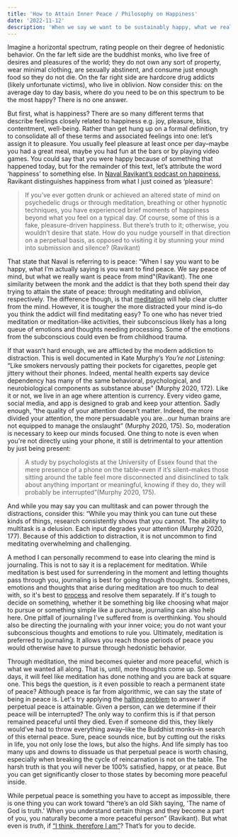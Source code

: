 ```yaml
---
title: 'How to Attain Inner Peace / Philosophy on Happiness'
date: '2022-11-12'
description: 'When we say we want to be sustainably happy, what we really want is perpetual peace. In this guide, we will cover peace and ways to clear your mind'
---
```


Imagine a horizontal spectrum, rating people on their degree of hedonistic behavior. On the far left side are the buddhist monks, who live free of desires and pleasures of the world; they do not own any sort of property, wear minimal clothing, are sexually abstinent, and consume just enough food so they do not die. On the far right side are hardcore drug addicts (likely unfortunate victims), who live in oblivion. Now consider this: on the average day to day basis, where do you need to be on this spectrum to be the most happy? There is no one answer.

But first, what is happiness? There are so many different terms that describe feelings closely related to happiness e.g. joy, pleasure, bliss, contentment, well-being. Rather than get hung up on a formal definition, try to consolidate all of these terms and associated feelings into one: let’s assign it to pleasure. You usually feel pleasure at least once per day–maybe you had a great meal, maybe you had fun at the bars or by playing video games. You could say that you were happy because of something that happened today, but for the remainder of this text, let’s attribute the word ‘happiness’ to something else. In [Naval Ravikant’s podcast on happiness](https://nav.al/happiness), Ravikant distinguishes happiness from what I just coined as ‘pleasure’:

> If you’ve ever gotten drunk or achieved an altered state of mind on psychedelic drugs or through meditation, breathing or other hypnotic techniques, you have experienced brief moments of happiness beyond what you feel on a typical day. Of course, some of this is a fake, pleasure-driven happiness. But there’s truth to it; otherwise, you wouldn’t desire that state. How do you nudge yourself in that direction on a perpetual basis, as opposed to visiting it by stunning your mind into submission and silence? (Ravikant)

That state that Naval is referring to is peace: “When I say you want to be happy, what I’m actually saying is you want to find peace. We say peace of mind, but what we really want is peace from mind"(Ravikant). The one similarity between the monk and the addict is that they both spend their day trying to attain the state of peace: through meditating and oblivion, respectively. The difference though, is that [meditation](https://twitter.com/naval/status/1261481222359801856) will help clear clutter from the mind. However, it is tougher the more distracted your mind is–do you think the addict will find meditating easy? To one who has never tried meditation or meditation-like activities, their subconscious likely has a long queue of emotions and thoughts needing processing. Some of the emotions from the subconscious could even be from childhood trauma.

If that wasn’t hard enough, we are afflicted by the modern addiction to distraction. This is well documented in Kate Murphy’s _You’re not Listening_: “Like smokers nervously patting their pockets for cigarettes, people get jittery without their phones. Indeed, mental health experts say device dependency has many of the same behavioral, psychological, and neurobiological components as substance abuse" (Murphy 2020, 172). Like it or not, we live in an age where attention is currency. Every video game, social media, and app is designed to grab and keep your attention. Sadly enough, “the quality of your attention doesn’t matter. Indeed, the more divided your attention, the more persuadable you are…our human brains are not equipped to manage the onslaught” (Murphy 2020, 175). So, moderation is necessary to keep our minds focused. One thing to note is even when you're not directly using your phone, it still is detrimental to your attention by just being present:

> A study by psychologists at the University of Essex found that the mere presence of a phone on the table–even if it’s silent–makes those sitting around the table feel more disconnected and disinclined to talk about anything important or meaningful, knowing if they do, they will probably be interrupted”(Murphy 2020, 175).

And while you may say you can multitask and can power through the distractions, consider this: “While you may think you can tune out these kinds of things, research consistently shows that you cannot. The ability to multitask is a delusion. Each input degrades your attention (Murphy 2020, 177). Because of this addiction to distraction, it is not uncommon to find meditating overwhelming and challenging.

A method I can personally recommend to ease into clearing the mind is journaling. This is not to say it is a replacement for meditation. While meditation is best used for surrendering in the moment and letting thoughts pass through you, journaling is best for going through thoughts. Sometimes, emotions and thoughts that arise during meditation are too much to deal with, so it's best to [process](https://youtu.be/_tLxPkbXkEc) and resolve them separately. If it's tough to decide on something, whether it be something big like choosing what major to pursue or something simple like a purchase, journaling can also help here. One pitfall of journaling I've suffered from is overthinking. You should also be directing the journaling with your inner voice; you do not want your subconscious thoughts and emotions to rule you. Ultimately, meditation is preferred to journaling. It allows you reach those periods of peace you would otherwise have to pursue through hedonistic behavior.

Through meditation, the mind becomes quieter and more peaceful, which is what we wanted all along. That is, until, more thoughts come up. Some days, it will feel like meditation has done nothing and you are back at square one. This begs the question, is it even possible to reach a permanent state of peace? Although peace is far from algorithmic, we can say the state of being in peace is. Let's try applying the [halting problem](https://en.wikipedia.org/wiki/Halting_problem) to answer if perpetual peace is attainable. Given a person, can we determine if their peace will be interrupted? The only way to confirm this is if that person remained peaceful until they died. Even if someone did this, they likely would’ve had to throw everything away–like the Buddhist monks–in search of this eternal peace. Sure, peace sounds nice, but by cutting out the risks in life, you not only lose the lows, but also the highs. And life simply has too many ups and downs to dissuade us that perpetual peace is worth chasing, especially when breaking the cycle of reincarnation is not on the table. The harsh truth is that you will never be 100% satisfied, happy, or at peace. But you can get significantly closer to those states by becoming more peaceful inside.

While perpetual peace is something you have to accept as impossible, there is one thing you can work toward “there’s an old Sikh saying, 'The name of God is truth.' When you understand certain things and they become a part of you, you naturally become a more peaceful person” (Ravikant). But what even is _truth_, if [“I think, therefore I am”](https://en.wikipedia.org/wiki/Cogito,_ergo_sum)? That’s for you to decide.
